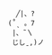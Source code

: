                             ╱|、?
                          (˚ˎ 。7  
                           |、˜〵          
                           じしˍ,)ノ

